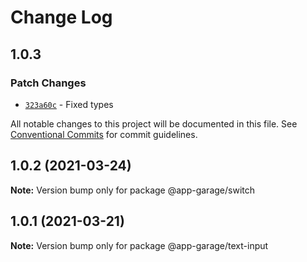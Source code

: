# Change Log

## 1.0.3

### Patch Changes

- [`323a60c`](https://github.com/electronic33/ag-ui-react/commit/323a60c940fd94298f6a25edb96f2c5fb3648285) - Fixed types

All notable changes to this project will be documented in this file.
See [Conventional Commits](https://conventionalcommits.org) for commit guidelines.

## 1.0.2 (2021-03-24)

**Note:** Version bump only for package @app-garage/switch

## 1.0.1 (2021-03-21)

**Note:** Version bump only for package @app-garage/text-input
